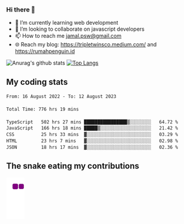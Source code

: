 ### Hi there 👋

<!--
**padepokanpenguin/padepokanpenguin** is a ✨ _special_ ✨ repository because its `README.md` (this file) appears on your GitHub profile.
-->

- 🌱 I’m currently learning  web development
- 👯 I’m looking to collaborate on javascript developers
- 📫 How to reach me jamal.psw@gmail.com
- 🌐 Reach my blog:
   https://tripletwinsco.medium.com/ and
   https://rumahpenguin.id

![Anurag's github stats](https://github-readme-stats.vercel.app/api?username=padepokanpenguin&count_private=true&disable_animations=false&show_icons=true&theme=default)
[![Top Langs](https://github-readme-stats.vercel.app/api/top-langs/?username=padepokanpenguin&theme=default&layout=compact)](https://github.com/padepokanpenguin)

## My coding stats

<!--START_SECTION:waka-->

```txt
From: 16 August 2022 - To: 12 August 2023

Total Time: 776 hrs 19 mins

TypeScript   502 hrs 27 mins ████████████████▒░░░░░░░░   64.72 %
JavaScript   166 hrs 18 mins █████▒░░░░░░░░░░░░░░░░░░░   21.42 %
CSS          25 hrs 33 mins  ▓░░░░░░░░░░░░░░░░░░░░░░░░   03.29 %
HTML         23 hrs 7 mins   ▓░░░░░░░░░░░░░░░░░░░░░░░░   02.98 %
JSON         18 hrs 17 mins  ▓░░░░░░░░░░░░░░░░░░░░░░░░   02.36 %
```

<!--END_SECTION:waka-->


## The snake eating my contributions
![snake gif](https://github.com/padepokanpenguin/padepokanpenguin/blob/output/github-contribution-grid-snake.gif)

